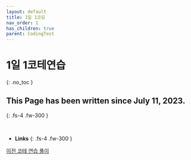 ```yaml
---
layout: default
title: 1일 1코딩
nav_order: 1
has_children: true
parent: CodingTest
---
```


# 1일 1코테연습
{: .no_toc }

## This Page has been written since July 11, 2023.
{: .fs-4 .fw-300 }

<br>

* __Links__
{: .fs-4 .fw-300 }

[이전 코테 연습 풀이](https://congruous-wildebeest-c9e.notion.site/bf0cabda27e646239d3d212c02fbe4b5?pvs=4)
